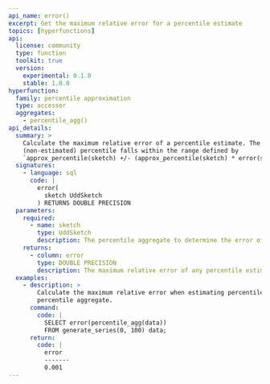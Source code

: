 ```yaml
---
api_name: error()
excerpt: Get the maximum relative error for a percentile estimate
topics: [hyperfunctions]
api:
  license: community
  type: function
  toolkit: true
  version:
    experimental: 0.1.0
    stable: 1.0.0
hyperfunction:
  family: percentile approximation
  type: accessor
  aggregates:
    - percentile_agg()
api_details:
  summary: >
    Calculate the maximum relative error of a percentile estimate. The correct
    (non-estimated) percentile falls within the range defined by
    `approx_percentile(sketch) +/- (approx_percentile(sketch) * error(sketch))`.
  signatures:
    - language: sql
      code: |
        error(
          sketch UddSketch
        ) RETURNS DOUBLE PRECISION
  parameters:
    required:
      - name: sketch
        type: UddSketch
        description: The percentile aggregate to determine the error of.
    returns:
      - column: error
        type: DOUBLE PRECISION
        description: The maximum relative error of any percentile estimate.
  examples:
    - description: >
        Calculate the maximum relative error when estimating percentiles from a
        percentile aggregate.
      command:
        code: |
          SELECT error(percentile_agg(data))
          FROM generate_series(0, 100) data;
      return:
        code: |
          error
          -------
          0.001
---
```



